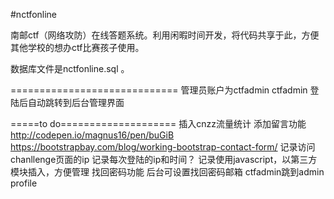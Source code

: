 #nctfonline

南邮ctf（网络攻防）在线答题系统。利用闲暇时间开发，将代码共享于此，方便其他学校的想办ctf比赛孩子使用。

数据库文件是nctfonline.sql 。

 
=============================
管理员账户为ctfadmin ctfadmin 登陆后自动跳转到后台管理界面


=====to do====================
插入cnzz流量统计
添加留言功能
http://codepen.io/magnus16/pen/buGiB
https://bootstrapbay.com/blog/working-bootstrap-contact-form/
记录访问chanllenge页面的ip 
记录每次登陆的ip和时间？
记录使用javascript，以第三方模块插入，方便管理
找回密码功能
后台可设置找回密码邮箱
ctfadmin跳到admin profile
